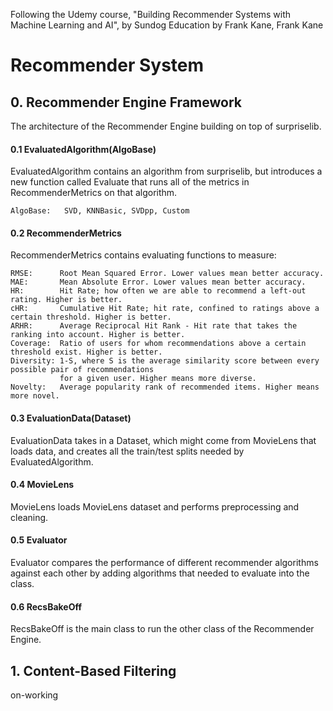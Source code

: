 Following the Udemy course, "Building Recommender Systems with Machine Learning and AI", by Sundog Education by Frank Kane, Frank Kane

# Recommender System
## 0. Recommender Engine Framework
The architecture of the Recommender Engine building on top of surpriselib.

#### 0.1 EvaluatedAlgorithm(AlgoBase)
EvaluatedAlgorithm contains an algorithm from surpriselib, but introduces a new function called Evaluate that runs all of the metrics in RecommenderMetrics on that algorithm.

    AlgoBase:   SVD, KNNBasic, SVDpp, Custom

#### 0.2 RecommenderMetrics
RecommenderMetrics contains evaluating functions to measure:

    RMSE:      Root Mean Squared Error. Lower values mean better accuracy.
    MAE:       Mean Absolute Error. Lower values mean better accuracy.
    HR:        Hit Rate; how often we are able to recommend a left-out rating. Higher is better.
    cHR:       Cumulative Hit Rate; hit rate, confined to ratings above a certain threshold. Higher is better.
    ARHR:      Average Reciprocal Hit Rank - Hit rate that takes the ranking into account. Higher is better.
    Coverage:  Ratio of users for whom recommendations above a certain threshold exist. Higher is better.
    Diversity: 1-S, where S is the average similarity score between every possible pair of recommendations
               for a given user. Higher means more diverse.
    Novelty:   Average popularity rank of recommended items. Higher means more novel.
    
#### 0.3 EvaluationData(Dataset)
EvaluationData takes in a Dataset, which might come from MovieLens that loads data, and creates all the train/test splits needed by EvaluatedAlgorithm.

#### 0.4 MovieLens
MovieLens loads MovieLens dataset and performs preprocessing and cleaning.

#### 0.5 Evaluator
Evaluator compares the performance of different recommender algorithms against each other by adding algorithms that needed to evaluate into the class.

#### 0.6 RecsBakeOff
RecsBakeOff is the main class to run the other class of the Recommender Engine.


## 1. Content-Based Filtering
on-working
